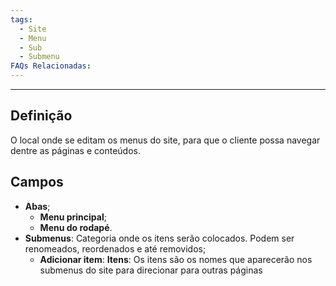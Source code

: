 ```yaml
---
tags:
  - Site
  - Menu
  - Sub
  - Submenu
FAQs Relacionadas:
---
```

---
## Definição

O local onde se editam os menus do site, para que o cliente possa navegar dentre as páginas e conteúdos.

## Campos

- **Abas**;
	- **Menu principal**;
	- **Menu do rodapé**.
- **Submenus**: Categoria onde os itens serão colocados. Podem ser renomeados, reordenados e até removidos;
	- **Adicionar item**: **Itens**: Os itens são os nomes que aparecerão nos submenus do site para direcionar para outras páginas